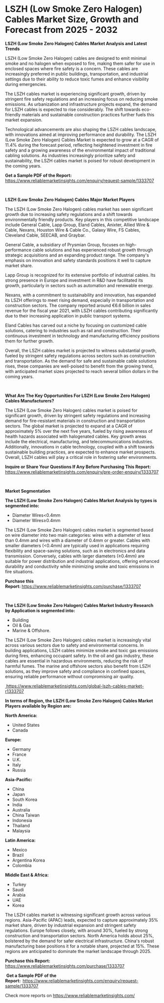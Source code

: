 <p><h1>LSZH (Low Smoke Zero Halogen) Cables Market Size, Growth and Forecast from 2025 - 2032</h1></p><p><strong>LSZH (Low Smoke Zero Halogen) Cables Market Analysis and Latest Trends</strong></p>
<p><p>LSZH (Low Smoke Zero Halogen) cables are designed to emit minimal smoke and no halogen when exposed to fire, making them safer for use in enclosed spaces where fire safety is a concern. These cables are increasingly preferred in public buildings, transportation, and industrial settings due to their ability to reduce toxic fumes and enhance visibility during emergencies. </p><p>The LSZH cables market is experiencing significant growth, driven by stringent fire safety regulations and an increasing focus on reducing smoke emissions. As urbanization and infrastructure projects expand, the demand for LSZH cables is expected to rise considerably. The shift towards eco-friendly materials and sustainable construction practices further fuels this market expansion. </p><p>Technological advancements are also shaping the LSZH cables landscape, with innovations aimed at improving performance and durability. The LSZH (Low Smoke Zero Halogen) Cables Market is expected to grow at a CAGR of 11.4% during the forecast period, reflecting heightened investment in fire safety and a growing awareness of the environmental impact of traditional cabling solutions. As industries increasingly prioritize safety and sustainability, the LSZH cables market is poised for robust development in the coming years.</p></p>
<p><strong>Get a Sample PDF of the Report:&nbsp;</strong> <a href="https://www.reliablemarketinsights.com/enquiry/request-sample/1333707?utm_campaign=2013&utm_medium=2&utm_source=Github&utm_content=ia&utm_term=24032025&utm_id=lszh-low-smoke-zero-halogen-cables">https://www.reliablemarketinsights.com/enquiry/request-sample/1333707</a></p>
<p>&nbsp;</p>
<p><strong>LSZH (Low Smoke Zero Halogen) Cables Major Market Players</strong></p>
<p><p>The LSZH (Low Smoke Zero Halogen) cables market has seen significant growth due to increasing safety regulations and a shift towards environmentally friendly products. Key players in this competitive landscape include General Cable, Lapp Group, Eland Cables, Anixter, Allied Wire & Cable, Nexans, Houston Wire & Cable Co., Galaxy Wire, FS Cables, Cleveland Cable, SEECAB, and Graybar.</p><p>General Cable, a subsidiary of Prysmian Group, focuses on high-performance cable solutions and has experienced robust growth through strategic acquisitions and an expanding product range. The company's emphasis on innovation and safety standards positions it well to capture market share.</p><p>Lapp Group is recognized for its extensive portfolio of industrial cables. Its strong presence in Europe and investment in R&D have facilitated its growth, particularly in sectors such as automation and renewable energy.</p><p>Nexans, with a commitment to sustainability and innovation, has expanded its LSZH offerings to meet rising demand, especially in transportation and construction sectors. The company reported around €6.6 billion in sales revenue for the fiscal year 2021, with LSZH cables contributing significantly due to their increasing application in public transport systems.</p><p>Eland Cables has carved out a niche by focusing on customized cable solutions, catering to industries such as rail and construction. Their continuous investment in technology and manufacturing efficiency positions them for further growth.</p><p>Overall, the LSZH cables market is projected to witness substantial growth, fueled by stringent safety regulations across sectors such as construction and transportation. As the demand for safe and sustainable cable solutions rises, these companies are well-poised to benefit from the growing trend, with anticipated market sizes projected to reach several billion dollars in the coming years.</p></p>
<p>&nbsp;</p>
<p><strong>What Are The Key Opportunities For LSZH (Low Smoke Zero Halogen) Cables Manufacturers?</strong></p>
<p><p>The LSZH (Low Smoke Zero Halogen) cables market is poised for significant growth, driven by stringent safety regulations and increasing demand for fire-resistant materials in construction and transportation sectors. The global market is projected to expand at a CAGR of approximately 5% over the next five years, fueled by rising awareness of health hazards associated with halogenated cables. Key growth areas include the electrical, manufacturing, and telecommunications industries. Additionally, innovations in cable technology, coupled with a shift towards sustainable building practices, are expected to enhance market prospects. Overall, LSZH cables will play a critical role in fostering safer environments.</p></p>
<p><strong>Inquire or Share Your Questions If Any Before Purchasing This Report:</strong> <a href="https://www.reliablemarketinsights.com/enquiry/pre-order-enquiry/1333707?utm_campaign=2013&utm_medium=2&utm_source=Github&utm_content=ia&utm_term=24032025&utm_id=lszh-low-smoke-zero-halogen-cables">https://www.reliablemarketinsights.com/enquiry/pre-order-enquiry/1333707</a></p>
<p>&nbsp;</p>
<p><strong>Market Segmentation</strong></p>
<p><strong>The LSZH (Low Smoke Zero Halogen) Cables Market Analysis by types is segmented into:</strong></p>
<p><ul><li>Diameter Wires<0.4mm</li><li>Diameter Wires≥0.4mm</li></ul></p>
<p><p>The LSZH (Low Smoke Zero Halogen) cables market is segmented based on wire diameter into two main categories: wires with a diameter of less than 0.4mm and wires with a diameter of 0.4mm or greater. Cables with smaller diameters (<0.4mm) are typically used in applications requiring flexibility and space-saving solutions, such as in electronics and data transmission. Conversely, cables with larger diameters (≥0.4mm) are suitable for power distribution and industrial applications, offering enhanced durability and conductivity while minimizing smoke and toxic emissions in fire situations.</p></p>
<p><strong>Purchase this Report:&nbsp;</strong><a href="https://www.reliablemarketinsights.com/purchase/1333707?utm_campaign=2013&utm_medium=2&utm_source=Github&utm_content=ia&utm_term=24032025&utm_id=lszh-low-smoke-zero-halogen-cables">https://www.reliablemarketinsights.com/purchase/1333707</a></p>
<p>&nbsp;</p>
<p><strong>The LSZH (Low Smoke Zero Halogen) Cables Market Industry Research by Application is segmented into:</strong></p>
<p><ul><li>Building</li><li>Oil & Gas</li><li>Marine & Offshore.</li></ul></p>
<p><p>The LSZH (Low Smoke Zero Halogen) cables market is increasingly vital across various sectors due to safety and environmental concerns. In building applications, LSZH cables minimize smoke and toxic gas emissions during fires, enhancing occupant safety. In the oil and gas industry, these cables are essential in hazardous environments, reducing the risk of harmful fumes. The marine and offshore sectors also benefit from LSZH solutions, as they improve safety and compliance in confined spaces, ensuring reliable performance without compromising air quality.</p></p>
<p><a href="https://www.reliablemarketinsights.com/global-lszh-cables-market-r1333707?utm_campaign=2013&utm_medium=2&utm_source=Github&utm_content=ia&utm_term=24032025&utm_id=lszh-low-smoke-zero-halogen-cables">&nbsp;https://www.reliablemarketinsights.com/global-lszh-cables-market-r1333707</a></p>
<p><strong>In terms of Region, the LSZH (Low Smoke Zero Halogen) Cables Market Players available by Region are:</strong></p>
<p>
    <p> <strong> North America: </strong>
        <ul>
            <li>United States</li>
            <li>Canada</li>
        </ul>
        </p> 
    <p> <strong> Europe: </strong>
        <ul>
            <li>Germany</li>
            <li>France</li>
            <li>U.K.</li>
            <li>Italy</li>
            <li>Russia</li>
        </ul>
        </p> 
    <p> <strong> Asia-Pacific: </strong>
        <ul>
            <li>China</li>
            <li>Japan</li>
            <li>South Korea</li>
            <li>India</li>
            <li>Australia</li>
            <li>China Taiwan</li>
            <li>Indonesia</li>
            <li>Thailand</li>
            <li>Malaysia</li>
        </ul>
        </p> 
    <p> <strong> Latin America: </strong>
        <ul>
            <li>Mexico</li>
            <li>Brazil</li>
            <li>Argentina Korea</li>
            <li>Colombia</li>
        </ul>
        </p> 
    <p> <strong> Middle East & Africa: </strong>
        <ul>
            <li>Turkey</li>
            <li>Saudi</li>
            <li>Arabia</li>
            <li>UAE</li>
            <li>Korea</li>
        </ul>
    </p>
    </p>
<p><p>The LSZH cables market is witnessing significant growth across various regions. Asia-Pacific (APAC) leads, expected to capture approximately 35% market share, driven by industrial expansion and stringent safety regulations. Europe follows closely, with around 30%, fueled by strong construction and transportation sectors. North America holds about 25%, bolstered by the demand for safer electrical infrastructure. China's robust manufacturing base positions it for a notable share, projected at 15%. These regions are anticipated to dominate the market landscape through 2025.</p></p>
<p><strong>Purchase this Report: </strong><a href="https://www.reliablemarketinsights.com/purchase/1333707?utm_campaign=2013&utm_medium=2&utm_source=Github&utm_content=ia&utm_term=24032025&utm_id=lszh-low-smoke-zero-halogen-cables">https://www.reliablemarketinsights.com/purchase/1333707</a></p>
<p>&nbsp;<strong>Get a Sample PDF of the Report:&nbsp;&nbsp;</strong><a href="https://www.reliablemarketinsights.com/enquiry/request-sample/1333707?utm_campaign=2013&utm_medium=2&utm_source=Github&utm_content=ia&utm_term=24032025&utm_id=lszh-low-smoke-zero-halogen-cables">https://www.reliablemarketinsights.com/enquiry/request-sample/1333707</a></p>
<p><strong></strong></p>
<p>Check more reports on <a href="https://www.reliablemarketinsights.com/?utm_campaign=2013&utm_medium=2&utm_source=Github&utm_content=ia&utm_term=24032025&utm_id=lszh-low-smoke-zero-halogen-cables">https://www.reliablemarketinsights.com/</a></p>